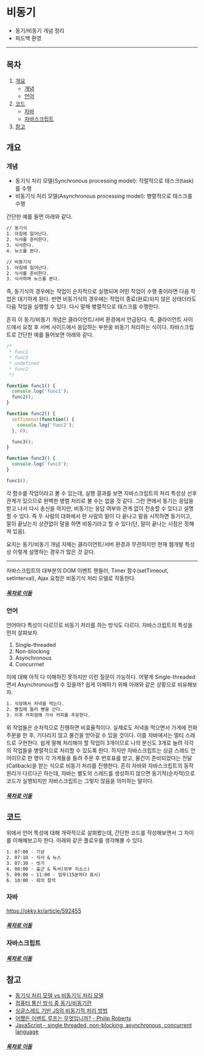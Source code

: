 비동기
=====
* 동기/비동기 개념 정리
* 피드백 환영
- - -
## 목차
1. [개요](#개요)
	* [개념](#개요)
	* [언어](#개요)
2. [코드](#코드)
	* [자바](#자바)
	* [자바스크립트](#자바스크립트)
3. [참고](#참고)

## 개요
### 개념
* 동기식 처리 모델(Synchronous processing model): 직렬적으로 태스크(task)를 수행
* 비동기식 처리 모델(Asynchronous processing model): 병렬적으로 태스크를 수행

간단한 예를 들면 아래와 같다.

```txt
// 동기식
1. 아침에 일어난다.
2. 식사를 준비한다.
3. 식사한다.
4. 뉴스를 본다.

// 비동기식
1. 아침에 일어난다.
2. 식사를 준비한다.
3. 식사하며 뉴스를 본다.
```

즉, 동기식의 경우에는 작업이 순차적으로 실행되며 어떤 작업이 수행 중이라면 다음 작업은 대기하게 된다. 반면 비동기식의 경우에는 작업이 종료(완료)되지 않은 상태더라도 다음 작업을 실행할 수 있다. 다시 말해 병렬적으로 태스크를 수행한다.

흔히 이 동기/비동기 개념은 클라이언트/서버 환경에서 언급된다. 즉, 클라이언트 사이드에서 요청 후 서버 사이드에서 응답하는 부분을 비동기 처리하는 식이다. 자바스크립트로 간단한 예를 들어보면 아래와 같다.

```javascript
/*
 * func1
 * func3
 * undefined
 * func2
 */

function func1() {
  console.log('func1');
  func2();
}

function func2() {
  setTimeout(function() {
    console.log('func2');
  }, 0);

  func3();
}

function func3() {
  console.log('func3');
}

func1();
```

각 함수를 작업이라고 볼 수 있는데, 실행 결과를 보면 자바스크립트의 처리 특성상 선후 관계가 있으므로 완벽한 병렬 처리로 볼 수는 없을 것 같다. 그런 면에서 동기는 응답을 받고 나서 다시 송신을 하지만, 비동기는 응답 여부와 관계 없이 전송할 수 있다고 설명할 수 있다. 즉 두 사람의 대화에서 한 사람의 말이 다 끝나고 말을 시작하면 동기이고, 말이 끝났는지 상관없이 말을 하면 비동기라고 할 수 있다(단, 말이 끝나는 시점은 정해져 있음).

요지는 동기/비동기 개념 자체는 클라이언트/서버 환경과 무관하지만 현재 웹개발 특성상 이렇게 설명하는 경우가 많은 것 같다.

- - -
자바스크립트의 대부분의 DOM 이벤트 핸들러, Timer 함수(setTimeout, setInterval), Ajax 요청은 비동기식 처리 모델로 작동한다.

##### [목차로 이동](#목차)

### 언어
언어마다 특성이 다르므로 비동기 처리를 하는 방식도 다르다. 자바스크립트의 특성을 먼저 살펴보자.

1. Single-threaded
2. Non-blocking
3. Asynchronous
4. Concurrnet

이에 대해 아직 다 이해하진 못하지만 이런 질문이 가능하다. 어떻게 Single-threaded면서 Asynchronous할 수 있을까? 쉽게 이해하기 위해 아래와 같은 상황으로 비유해보자.

```txt
1. 식당에서 저녁을 먹는다.
2. 빵집에 들러 빵을 산다.
3. 이후 커피점에 가서 커피를 주문한다.
```

위 작업들은 순차적으로 진행하면 비효율적이다. 실제로도 저녁을 먹으면서 가게에 전화 주문을 한 후, 기다리지 않고 물건을 받아갈 수 있을 것이다. 이를 자바에서는 멀티 스레드로 구현한다. 쉽게 말해 처리해야 할 작업이 3개이므로 나의 분신도 3개로 늘려 각각의 작업들을 병렬적으로 처리할 수 있도록 한다. 하지만 자바스크립트는 싱글 스레드 언어이므로 한 명이 각 가게들을 들려 주문 후 번호표를 받고, 물건이 준비되었다는 전달(Callback)을 받는 식으로 비동기 처리를 진행한다. 흔히 자바와 자바스크립트의 동작 원리가 다르다곤 하는데, 자바는 별도의 스레드를 생성하지 않으면 동기적(순차적)으로 코드가 실행되지만 자바스크립트는 그렇지 않음을 의미하는 말이다.

##### [목차로 이동](#목차)

## 코드
위에서 언어 특성에 대해 개략적으로 살펴봤는데, 간단한 코드를 작성해보면서 그 차이를 이해해보고자 한다. 아래와 같은 플로우를 생각해볼 수 있다.

```txt
1. 07:00 - 기상
2. 07:10 - 식사 & 뉴스
3. 07:30 - 씻기
4. 08:00 - 출근 & 독서(외부 리소스)
5. 09:00 ~ 11:00 - 업무(15분마다 표시)
6. 10:00 - 회의 참석
```

### 자바
https://okky.kr/article/592455

##### [목차로 이동](#목차)

### 자바스크립트


##### [목차로 이동](#목차)

## 참고
* [동기식 처리 모델 vs 비동기식 처리 모델](https://poiemaweb.com/js-async)
* [컴퓨터 통신 방식 중 동기/비동기란](https://wikidocs.net/22372)
* [싱글스레드 기반 JS의 비동기적 처리 방법](https://hudi.kr/%EB%B9%84%EB%8F%99%EA%B8%B0%EC%A0%81-javascript-%EC%8B%B1%EA%B8%80%EC%8A%A4%EB%A0%88%EB%93%9C-%EA%B8%B0%EB%B0%98-js%EC%9D%98-%EB%B9%84%EB%8F%99%EA%B8%B0-%EC%B2%98%EB%A6%AC-%EB%B0%A9%EB%B2%95/)
* [어쨌든 이벤트 루프는 무엇입니까? - Philip Roberts](https://www.youtube.com/watch?v=8aGhZQkoFbQ)
* [JavaScript - single threaded, non-blocking, asynchronous, concurrent language](https://medium.com/@theflyingmantis/javascript-single-threaded-non-blocking-asynchronous-concurrent-language-ffae97c57bef)

##### [목차로 이동](#목차)